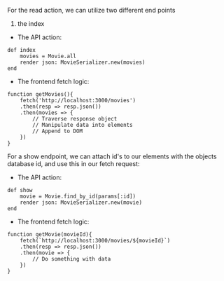 For the read action, we can utilize two different end points

1. the index

- The API action:

```    
def index 
    movies = Movie.all
    render json: MovieSerializer.new(movies)
end
```

- The frontend fetch logic:
```
function getMovies(){
    fetch('http://localhost:3000/movies')
    .then(resp => resp.json())
    .then(movies => {
        // Traverse response object
        // Manipulate data into elements
        // Append to DOM
    })
}
```


For a show endpoint, we can attach id's to our elements with the objects database id, and use this in our fetch request:

- The API action:

```
def show
    movie = Movie.find_by_id(params[:id])
    render json: MovieSerializer.new(movie)
end 
```

- The frontend fetch logic:
```
function getMovie(movieId){
    fetch(`http://localhost:3000/movies/${movieId}`)
    .then(resp => resp.json())
    .then(movie => {
        // Do something with data
    })
}
```
